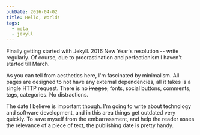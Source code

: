 ```yaml
---
pubDate: 2016-04-02
title: Hello, World!
tags:
  - meta
  - jekyll
---
```


Finally getting started with Jekyll. 2016 New Year's resolution -- write regularly. Of course, due to procrastination and perfectionism I haven't started till March.

As you can tell from aesthetics here, I'm fascinated by minimalism. All pages are designed to not have any external dependencies, all it takes is a single HTTP request. There is no <strike>images</strike>, fonts, social buttons, comments, <strike>tags</strike>, categories. No distractions.

The date I believe is important though. I'm going to write about technology and software development, and in this area things get outdated very quickly. To save myself from the embarrassment, and help the reader asses the relevance of a piece of text, the publishing date is pretty handy.
